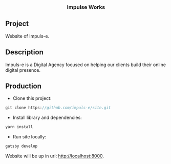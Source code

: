 <h3 align="center">
  Impulse Works
</h3>

## Project

Website of Impuls-e.

## Description

Impuls-e is a Digital Agency focused on helping our clients build their online digital presence.

## Production

- Clone this project:

```javascript
git clone https://github.com/impuls-e/site.git
```

- Install library and dependencies:

```javascript
yarn install
```

- Run site locally:

```javascript
gatsby develop
```

Website will be up in url: [http://localhost:8000](http://localhost:8000).
